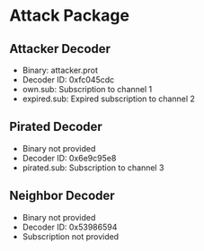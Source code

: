 # Attack Package
## Attacker Decoder
 - Binary: attacker.prot
 - Decoder ID: 0xfc045cdc
 - own.sub: Subscription to channel 1
 - expired.sub: Expired subscription to channel 2

## Pirated Decoder
 - Binary not provided
 - Decoder ID: 0x6e9c95e8
 - pirated.sub: Subscription to channel 3

## Neighbor Decoder
 - Binary not provided
 - Decoder ID: 0x53986594
 - Subscription not provided
